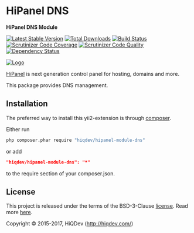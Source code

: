 # HiPanel DNS

**HiPanel DNS Module**

[![Latest Stable Version](https://poser.pugx.org/hiqdev/hipanel-module-dns/v/stable)](https://packagist.org/packages/hiqdev/hipanel-module-dns)
[![Total Downloads](https://poser.pugx.org/hiqdev/hipanel-module-dns/downloads)](https://packagist.org/packages/hiqdev/hipanel-module-dns)
[![Build Status](https://img.shields.io/travis/hiqdev/hipanel-module-dns.svg)](https://travis-ci.org/hiqdev/hipanel-module-dns)
[![Scrutinizer Code Coverage](https://img.shields.io/scrutinizer/coverage/g/hiqdev/hipanel-module-dns.svg)](https://scrutinizer-ci.com/g/hiqdev/hipanel-module-dns/)
[![Scrutinizer Code Quality](https://img.shields.io/scrutinizer/g/hiqdev/hipanel-module-dns.svg)](https://scrutinizer-ci.com/g/hiqdev/hipanel-module-dns/)
[![Dependency Status](https://www.versioneye.com/php/hiqdev:hipanel-module-dns/dev-master/badge.svg)](https://www.versioneye.com/php/hiqdev:hipanel-module-dns/dev-master)

[![Logo](https://raw.githubusercontent.com/hiqdev/hipanel-core/master/docs/logo.png)](https://hipanel.com/)

[HiPanel](http://hipanel.com) is next generation control panel for hosting, domains and more.

This package provides DNS management.

## Installation

The preferred way to install this yii2-extension is through [composer](http://getcomposer.org/download/).

Either run

```sh
php composer.phar require "hiqdev/hipanel-module-dns"
```

or add

```json
"hiqdev/hipanel-module-dns": "*"
```

to the require section of your composer.json.

## License

This project is released under the terms of the BSD-3-Clause [license](LICENSE).
Read more [here](http://choosealicense.com/licenses/bsd-3-clause).

Copyright © 2015-2017, HiQDev (http://hiqdev.com/)
